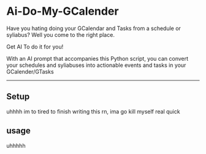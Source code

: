 # Ai-Do-My-GCalender
Have you hating doing your GCalendar and Tasks from a schedule or syliabus?
Well you come to the right place.

Get AI To do it for you!

With an AI prompt that accompanies this Python script, you can convert your schedules and syliabuses into actionable events and tasks in your GCalender/GTasks

-----

## Setup 
uhhhh im to tired to finish writing this rn, ima go kill myself real quick 

## usage
uhhhhh 